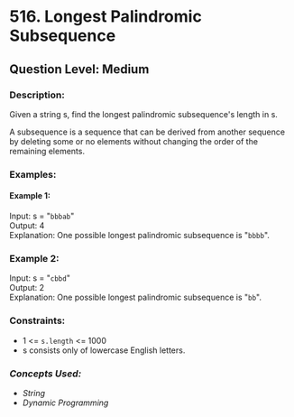# 516. Longest Palindromic Subsequence
## Question Level: Medium
### Description:
Given a string s, find the longest palindromic subsequence's length in s.

A subsequence is a sequence that can be derived from another sequence by deleting some or no elements without changing the order of the remaining elements.

### Examples:
#### Example 1:

Input: s = "`bbbab`"  
Output: 4  
Explanation: One possible longest palindromic subsequence is "`bbbb`".  
### Example 2:

Input: s = "`cbbd`"  
Output: 2  
Explanation: One possible longest palindromic subsequence is "`bb`".  

### Constraints:

- 1 <= `s.length` <= 1000
- s consists only of lowercase English letters.

### <i>Concepts Used:
- String
- Dynamic Programming</i>